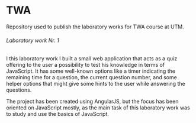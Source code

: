 # TWA
Repository used to publish the laboratory works for TWA course at UTM.

###### Laboratory work Nr. 1

I this laboratory work I built a small web application that acts as a quiz offering to the user a possibility to test his knowledge in terms of JavaScript. It has some well-known options like a timer indicating the remaining time for a question, the current question number, and some helper options that might give some hints to the user while answering the questions.

The project has been created using AngularJS, but the focus has been oriented on JavaScript mostly, as the main task of this laboratory work was to study and use the basics of JavaScript.


